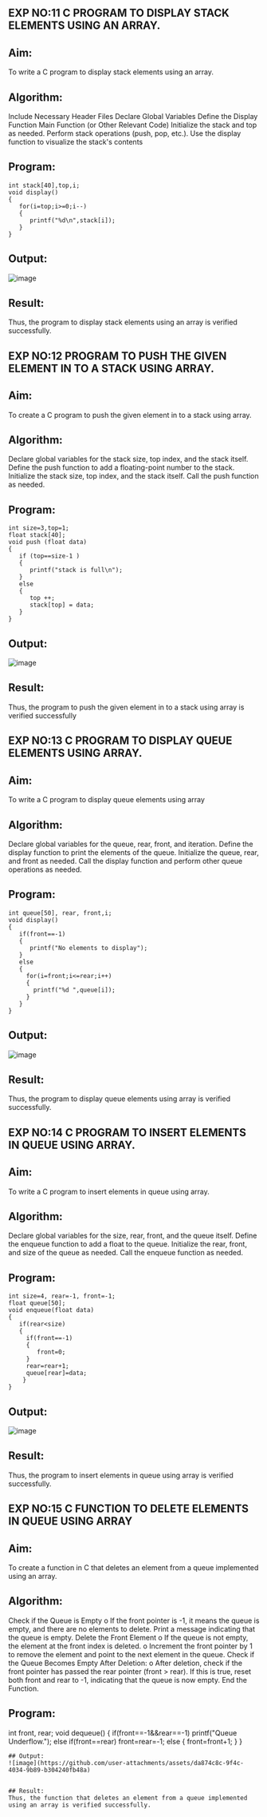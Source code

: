 ## EXP NO:11 C PROGRAM TO DISPLAY STACK ELEMENTS USING AN ARRAY.
## Aim:
To write a C program to display stack elements using an array.

## Algorithm:
Include Necessary Header Files
Declare Global Variables
Define the Display Function
Main Function (or Other Relevant Code)
Initialize the stack and top as needed.
Perform stack operations (push, pop, etc.).
Use the display function to visualize the stack's contents
## Program:
```
int stack[40],top,i;
void display()
{
   for(i=top;i>=0;i--)
   {
      printf("%d\n",stack[i]);
   }
}
```
## Output:
![image](https://github.com/user-attachments/assets/ac29c166-e6dd-4ffd-9e52-e806716c98cb)


## Result:
Thus, the program to display stack elements using an array is verified successfully.

## EXP NO:12 PROGRAM TO PUSH THE GIVEN ELEMENT IN TO A STACK USING ARRAY.
## Aim:
To create a C program to push the given element in to a stack using array.

## Algorithm:
Declare global variables for the stack size, top index, and the stack itself.
Define the push function to add a floating-point number to the stack.
Initialize the stack size, top index, and the stack itself.
Call the push function as needed.
## Program:
```
int size=3,top=1;
float stack[40];
void push (float data)
{
   if (top==size-1 )
   {
      printf("stack is full\n");
   }
   else
   {
      top ++;
      stack[top] = data;
   }
}
```
## Output:
![image](https://github.com/user-attachments/assets/e30d9c0a-91f0-4987-ad71-8a217762f6c8)


## Result:
Thus, the program to push the given element in to a stack using array is verified successfully

## EXP NO:13 C PROGRAM TO DISPLAY QUEUE ELEMENTS USING ARRAY.
## Aim:
To write a C program to display queue elements using array

## Algorithm:
Declare global variables for the queue, rear, front, and iteration.
Define the display function to print the elements of the queue.
Initialize the queue, rear, and front as needed.
Call the display function and perform other queue operations as needed.
## Program:
```
int queue[50], rear, front,i;
void display()
{
   if(front==-1)
   {
      printf("No elements to display");
   }
   else
   {
     for(i=front;i<=rear;i++)
     {
       printf("%d ",queue[i]);
     }
   }
}
```
## Output:
![image](https://github.com/user-attachments/assets/9220d7cf-3ccc-4668-838e-4b900248fbb5)


## Result:
Thus, the program to display queue elements using array is verified successfully.

## EXP NO:14 C PROGRAM TO INSERT ELEMENTS IN QUEUE USING ARRAY.
## Aim:
To write a C program to insert elements in queue using array.

## Algorithm:
Declare global variables for the size, rear, front, and the queue itself.
Define the enqueue function to add a float to the queue.
Initialize the rear, front, and size of the queue as needed.
Call the enqueue function as needed.
## Program:
```
int size=4, rear=-1, front=-1;
float queue[50];
void enqueue(float data)
{
   if(rear<size)
   {
     if(front==-1)
     {
        front=0;
     }
     rear=rear+1;
     queue[rear]=data;
    }
}
```
## Output:
![image](https://github.com/user-attachments/assets/d4e26668-fae4-4abf-9be4-7d5eae99a094)


## Result:
Thus, the program to insert elements in queue using array is verified successfully.

## EXP NO:15 C FUNCTION TO DELETE ELEMENTS IN QUEUE USING ARRAY
## Aim:
To create a function in C that deletes an element from a queue implemented using an array.

## Algorithm:
Check if the Queue is Empty o If the front pointer is -1, it means the queue is empty, and there are no elements to delete. Print a message indicating that the queue is empty.
Delete the Front Element o If the queue is not empty, the element at the front index is deleted. o Increment the front pointer by 1 to remove the element and point to the next element in the queue.
Check if the Queue Becomes Empty After Deletion: o After deletion, check if the front pointer has passed the rear pointer (front > rear). If this is true, reset both front and rear to -1, indicating that the queue is now empty.
End the Function.
## Program:
int front, rear;
void dequeue()
{
    if(front==-1&&rear==-1)
    printf("Queue Underflow.");
    else if(front==rear)
    front=rear=-1;
    else
    {
        front=front+1;
    }
}
```
## Output:
![image](https://github.com/user-attachments/assets/da874c8c-9f4c-4034-9b89-b304240fb48a)


## Result:
Thus, the function that deletes an element from a queue implemented using an array is verified successfully.
